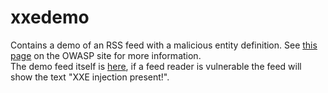 xxedemo
=======

Contains a demo of an RSS feed with a malicious entity definition. See [this page](http://goo.gl/xGX6Bw) on the OWASP site for more information.
<br>
The demo feed itself is [here](http://tonvanbart.github.io/xxedemo/demo.rss), if a feed reader is vulnerable the feed will show the text "XXE injection present!".
